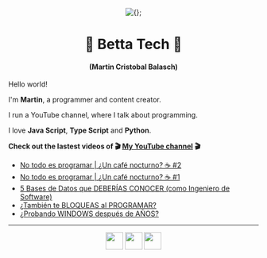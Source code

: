<!-- Title and short presentation -->
<p align="center"><img alt="{};" src="https://yt3.ggpht.com/a/AATXAJwgLOMFmMyOY3EJbb0lkf3lynGR_1r6A6QL78ZY=s88-c-k-c0x00ffffff-no-rj"></p>
<h1 align="center">🤘 Betta Tech 🤘</h1>
<h4 align="center">(Martin Cristobal Balasch)</h4>

<!-- small paragraphs -->
Hello world!

I'm **Martin**, a programmer and content creator.

I run a YouTube channel, where I talk about programming.

I love **Java Script**, **Type Script** and **Python**.

**Check out the lastest videos of 🎬 [My YouTube channel](https://youtube.com/c/BettaTech) 🎬**
<!-- YouTube workflow implementation using this repository: https://github.com/gautamkrishnar/blog-post-workflow -->

<!-- YOUTUBE:START -->
- [No todo es programar | ¿Un café nocturno? ☕️ #2](https://www.youtube.com/watch?v=jHoiy0LXUFo)
- [No todo es programar | ¿Un café nocturno? ☕️ #1](https://www.youtube.com/watch?v=VULILvpMGiY)
- [5 Bases de Datos que DEBERÍAS CONOCER &lpar;como Ingeniero de Software&rpar;](https://www.youtube.com/watch?v=vvsqP1f1JJs)
- [¿También te BLOQUEAS al PROGRAMAR?](https://www.youtube.com/watch?v=VHrwlRDEiU8)
- [¿Probando WINDOWS después de AÑOS?](https://www.youtube.com/watch?v=FK2OfkKg9qU)
<!-- YOUTUBE:END -->

---
 
<!-- Social media icons section -->
<p align="center">
  <a href="https://twitter.com/bettatech"><img src="https://www.flaticon.es/svg/static/icons/svg/733/733579.svg" width="35px"></a>
  <a href="https://www.youtube.com/c/BettaTech"><img src="https://www.flaticon.es/svg/static/icons/svg/1384/1384060.svg" width="35px"></a>
  <a href="https://instagram.com/betta_tech"><img src="https://www.flaticon.es/svg/static/icons/svg/733/733558.svg" width="35px"></a>
</p>

<!-- Thanks to https:flaticon.es for providing all the icons used in this README.md file>
